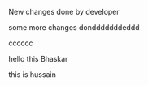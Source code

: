 New changes done by developer

some more changes dondddddddeddd


cccccc

hello this Bhaskar

this is hussain
